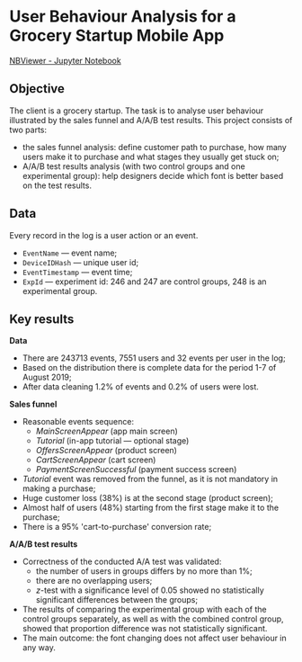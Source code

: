 # User Behaviour Analysis for a Grocery Startup Mobile App

[NBViewer - Jupyter Notebook](https://nbviewer.org/github/plgesha/data-analyst-professional-training-course-projects/blob/master/User%20Behaviour%20Analysis%20for%20a%20Grocery%20Startup%20Mobile%20App/User%20Behaviour%20Analysis%20for%20a%20Grocery%20Startup%20Mobile%20App.ipynb)

## Objective
The client is a grocery startup. The task is to analyse user behaviour illustrated by the sales funnel and A/A/B test results. 
This project consists of two parts:
- the sales funnel analysis: define customer path to purchase, how many users make it to purchase and what stages they usually get stuck on;
- A/A/B test results analysis (with two control groups and one experimental group): help designers decide which font is better based on the test results.

## Data
Every record in the log is a user action or an event.
- `EventName` — event name;
- `DeviceIDHash` — unique user id;
- `EventTimestamp` — event time;
- `ExpId` — experiment id: 246 and 247 are control groups, 248 is an experimental group.

## Key results
**Data**
- There are 243713 events, 7551 users and 32 events per user in the log;
- Based on the distribution there is complete data for the period 1-7 of August 2019;
- After data cleaning 1.2% of events and 0.2% of users were lost.

**Sales funnel**
- Reasonable events sequence:
    - *MainScreenAppear* (app main screen)
    - *Tutorial* (in-app tutorial — optional stage)
    - *OffersScreenAppear* (product screen)
    - *CartScreenAppear* (cart screen)
    - *PaymentScreenSuccessful* (payment success screen)
- *Tutorial* event was removed from the funnel, as it is not mandatory in making a purchase; 
- Huge customer loss (38%) is at the second stage (product screen);
- Almost half of users (48%) starting from the first stage make it to the purchase;
- There is a 95% 'cart-to-purchase' conversion rate;
 
**A/A/B test results**
- Correctness of the conducted A/A test was validated:
    - the number of users in groups differs by no more than 1%;
    - there are no overlapping users;
    - *z*-test with a significance level of 0.05 showed no statistically significant differences between the groups;
- The results of comparing the experimental group with each of the control groups separately, as well as with the combined control group, showed that proportion difference was not statistically significant.
- The main outcome: the font changing does not affect user behaviour in any way.
